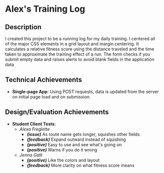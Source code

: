 # Alex's Training Log

## Description

I created this project to be a running log for my daily training. I centered all of the major CSS elements in a grid layout and margin centering. It calculates a relative fitness score using the distance traveled and the time taken to approximate the training effect of a run. The form checks if you submit empty data and raises alerts to avoid blank fields in the application data

## Technical Achievements

- **Single-page App**: Using POST requests, data is updated from the server on initial page load and on submission. 

## Design/Evaluation Achievements

- **Student Client Tests**:
  - *Alexa Freglette*
    - ***(issue)*** As route name gets longer, squishes other fields
    - ***(feedback)*** Expand outward instead of squishing
    - ***(positive)*** Easy to use and see what's going on
    - ***(positive)*** Warns if you do it wrong
  - *Jenna Galli*
    - ***(positive)*** Like the colors and layout
    - ***(feedback)*** More clarity on what fitness score means
